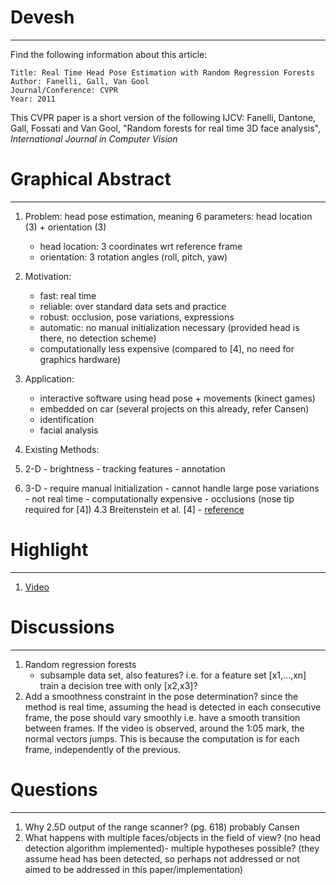 # Devesh 

---------------------------

Find the following information about this article:

    Title: Real Time Head Pose Estimation with Random Regression Forests
    Author: Fanelli, Gall, Van Gool
    Journal/Conference: CVPR
    Year: 2011

This CVPR paper is a short version of the following IJCV:
Fanelli, Dantone, Gall, Fossati and Van Gool, "Random forests for real time 3D face analysis", *International Journal in Computer Vision*

# Graphical Abstract

---------------------------

1. Problem: head pose estimation, meaning 6 parameters: head location (3) + orientation (3)
	- head location: 3 coordinates wrt reference frame
	- orientation: 3 rotation angles (roll, pitch, yaw)

2. Motivation:
	- fast: real time
	- reliable: over standard data sets and practice
	- robust: occlusion, pose variations, expressions
	- automatic: no manual initialization necessary (provided head is there, no detection scheme)
	- computationally less expensive (compared to [4], no need for graphics hardware)

3. Application:
	- interactive software using head pose + movements (kinect games)
	- embedded on car (several projects on this already, refer Cansen)
	- identification
	- facial analysis

4. Existing Methods:
  1. 2-D
	- brightness
	- tracking features
	- annotation
  2. 3-D
	- require manual initialization 
	- cannot handle large pose variations
	- not real time
	- computationally expensive
	- occlusions (nose tip required for [4])
  4.3 Breitenstein et al. [4]
	- [reference](http://dash.harvard.edu/bitstream/handle/1/4100250/Breitenstein_Real-time.pdf?sequence=2)
 


# Highlight

---------------------------
1. [Video](https://www.youtube.com/watch?v=sxUkGGGtRBU&spfreload=10)

# Discussions

---------------------------

1. Random regression forests
	- subsample data set, also features? i.e. for a feature set [x1,…,xn] train a decision tree with only [x2,x3]?
2. Add a smoothness constraint in the pose determination? 
since the method is real time, assuming the head is detected in each consecutive frame, the pose should vary smoothly i.e. have a smooth transition between frames. If the video is observed, around the 1:05 mark, the normal vectors jumps. This is because the computation is for each frame, independently of the previous. 

 # Questions

---------------------------

1. Why 2.5D output of the range scanner? (pg. 618) probably Cansen
2. What happens with multiple faces/objects in the field of view? (no head detection algorithm implemented)- multiple hypotheses possible? (they assume head has been detected, so perhaps not addressed or not aimed to be addressed in this paper/implementation)


